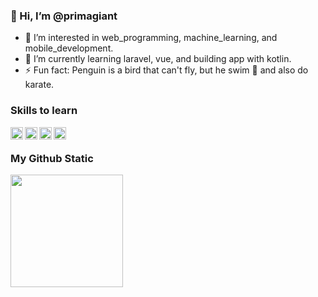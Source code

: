 ### 👋 Hi, I’m @primagiant
- 👀 I’m interested in web_programming, machine_learning, and mobile_development.
- 🌱 I’m currently learning laravel, vue, and building app with kotlin.
- ⚡ Fun fact: Penguin is a bird that can't fly, but he swim 🐧 and also do karate.

### Skills to learn

<a href="#"><img align="left" alt="JavaScript" title="JavaScript" width="20px" src="https://upload.wikimedia.org/wikipedia/commons/9/99/Unofficial_JavaScript_logo_2.svg" /></a>
<a href="#"><img align="left" alt="Kotlin" title="Kotlin" width="20px" src="https://upload.wikimedia.org/wikipedia/commons/0/06/Kotlin_Icon.svg" /></a>
<a href="#"><img align="left" alt="Laravel" title="Laravel" width="20px" src="https://upload.wikimedia.org/wikipedia/commons/3/36/Logo.min.svg" /></a>
<a href="#"><img align="left" alt="Kotlin" title="Kotlin" width="20px" src="https://upload.wikimedia.org/wikipedia/commons/0/06/Kotlin_Icon.svg" /></a>
<br>

### My Github Static
<a href="https://github.com/primagiant">
  <img height="180em" src="https://github-readme-stats-eight-theta.vercel.app/api?username=primagiant&show_icons=true&include_all_commits=true&count_private=true"/>
</a>

<!--
- 🔭 I’m currently working on ...
- 🌱 I’m currently learning ...
- 👯 I’m looking to collaborate on ...
- 🤔 I’m looking for help with ...
- 💬 Ask me about ...
- 📫 How to reach me: ...
- 😄 Pronouns: ...
-->
